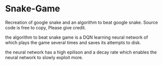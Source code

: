 # Snake-Game
Recreation of google snake and an algorithm to beat google snake.
Source code is free to copy, Please give credit.

the algorithm to beat snake game is a DQN learning neural network of which plays the game several times and saves its attempts to disk.

the neural network has a high epilison and a decay rate which enables the neural network to slowly exploit more. 